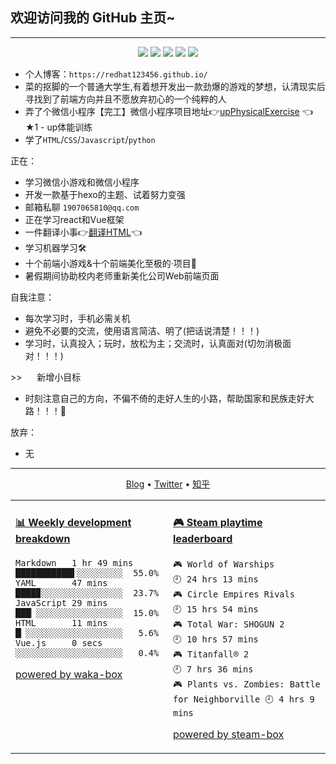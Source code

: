 ## 欢迎访问我的 __GitHub__ 主页~
---
<p align="center">
<img src="https://img.shields.io/badge/-JavaScript-e5cd0c?style=flat-square&logo=JavaScript&labelColor=f7df1e&logoColor=000" /> <img src="https://img.shields.io/badge/-TypeScript-blue?style=flat-square&logo=TypeScript&labelColor=CCEEFF&logoColor=blue" /> <img src="https://img.shields.io/badge/-Python-e5cd0c?style=flat-square&logo=Python&labelColor=f7df1e&logoColor=000" /> <img src="https://img.shields.io/badge/-Go-2793e6?style=flat-square&logo=Go&labelColor=CCEEFF&logoColor=blue" /> <img src="https://img.shields.io/badge/-HTML5-e34f26?style=flat-square&logo=HTML5&logoColor=fff" />
</p>

* 个人博客：`https://redhat123456.github.io/`
* 菜的抠脚的一个普通大学生,有着想开发出一款劲爆的游戏的梦想，认清现实后寻找到了前端方向并且不愿放弃初心的一个纯粹的人
* 弄了个微信小程序【完工】微信小程序项目地址👉<a href="https://github.com/redhat123456/upPhysicalExercise">upPhysicalExercise</a> 👈★1 - up体能训练
* 学了`HTML`/`CSS`/`Javascript`/`python`

正在：

* 学习微信小游戏和微信小程序
* 开发一款基于hexo的主题、试着努力变强
* 邮箱私聊 `1907065810@qq.com`
* 正在学习react和Vue框架
* 一件翻译小事👉<a href="https://github.com/redhat123456/html">翻译HTML</a>👈
* 学习机器学习🛠
* 十个前端小游戏&十个前端美化至极的·项目🚀
* 暑假期间协助校内老师重新美化公司Web前端页面<a href=""></a>

自我注意：

* 每次学习时，手机必需关机
* 避免不必要的交流，使用语言简洁、明了(把话说清楚！！！)
* 学习时，认真投入；玩时，放松为主；交流时，认真面对(切勿消极面对！！！)

\>> &nbsp;&nbsp;&nbsp;&nbsp;  新增小目标
* 时刻注意自己的方向，不偏不倚的走好人生的小路，帮助国家和民族走好大路！！！🎈

放弃：
* 无
---


<p align="center">
  <a href="https://redhat123456.github.io" target="_blank">Blog</a> •
  <a href="https://twitter.com/Tanger77300402" target="_blank">Twitter</a> •
  <a href="https://www.zhihu.com/people/lan-de-qi-ming-liao-5" target="_blank">知乎</a>
</p>


<table>
<tr>
<td valign="top" width="50%">

<!-- waka-box start -->

#### <a href="https://gist.github.com/4ee62e60852b37982d499d809324675b" target="_blank">📊 Weekly development breakdown</a>
```text
Markdown   1 hr 49 mins   ███████████▌░░░░░░░░░  55.0%
YAML       47 mins        ████▉░░░░░░░░░░░░░░░░  23.7%
JavaScript 29 mins        ███▏░░░░░░░░░░░░░░░░░  15.0%
HTML       11 mins        █▏░░░░░░░░░░░░░░░░░░░   5.6%
Vue.js     0 secs         ░░░░░░░░░░░░░░░░░░░░░   0.4%
```
<!-- Powered by https://github.com/YouEclipse/waka-box . -->
<!-- waka-box end -->

[powered by waka-box](https://github.com/redhat123456/waka-box)

</td>
<td valign="top" width="50%">

<!-- steam-box start -->
#### <a href="https://gist.github.com/4ba415adb0cbbc59f56a8e44fe24b5d1" target="_blank">🎮 Steam playtime leaderboard</a>
```text
🎮 World of Warships                🕘 24 hrs 13 mins
🎮 Circle Empires Rivals            🕘 15 hrs 54 mins
🎮 Total War: SHOGUN 2              🕘 10 hrs 57 mins
🎮 Titanfall® 2                     🕘 7 hrs 36 mins
🎮 Plants vs. Zombies: Battle for Neighborville 🕘 4 hrs 9 mins
```
<!-- Powered by https://github.com/YouEclipse/steam-box . -->
<!-- steam-box end -->

[powered by steam-box](https://github.com/redhat123456/steam-box)

</td>
</tr>
</table>
